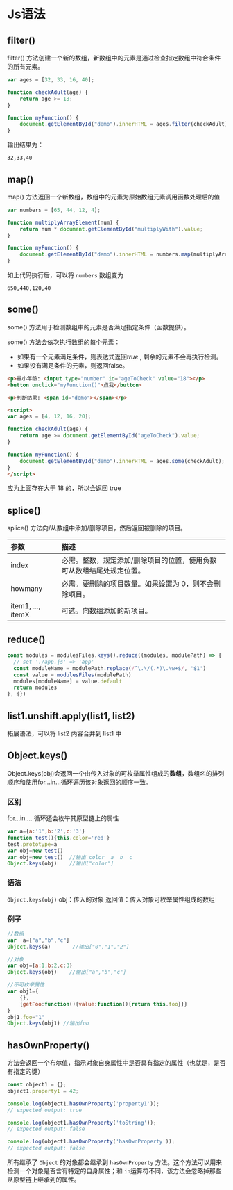 # Js语法

## filter()

filter() 方法创建一个新的数组，新数组中的元素是通过检查指定数组中符合条件的所有元素。

```js
var ages = [32, 33, 16, 40];

function checkAdult(age) {
    return age >= 18;
}

function myFunction() {
    document.getElementById("demo").innerHTML = ages.filter(checkAdult);
}
```

输出结果为：

```
32,33,40
```

## map()

map() 方法返回一个新数组，数组中的元素为原始数组元素调用函数处理后的值

```js
var numbers = [65, 44, 12, 4];

function multiplyArrayElement(num) {
    return num * document.getElementById("multiplyWith").value;
}

function myFunction() {
    document.getElementById("demo").innerHTML = numbers.map(multiplyArrayElement);
}
```

如上代码执行后，可以将 `numbers` 数组变为 

```
650,440,120,40
```

## some()

some() 方法用于检测数组中的元素是否满足指定条件（函数提供）。

some() 方法会依次执行数组的每个元素：

- 如果有一个元素满足条件，则表达式返回*true* , 剩余的元素不会再执行检测。
- 如果没有满足条件的元素，则返回false。

```html
<p>最小年龄: <input type="number" id="ageToCheck" value="18"></p>
<button onclick="myFunction()">点我</button>

<p>判断结果: <span id="demo"></span></p>

<script>
var ages = [4, 12, 16, 20];

function checkAdult(age) {
    return age >= document.getElementById("ageToCheck").value;
}

function myFunction() {
    document.getElementById("demo").innerHTML = ages.some(checkAdult);
}
</script>
```

应为上面存在大于 18 的，所以会返回 true

## splice()

splice() 方法向/从数组中添加/删除项目，然后返回被删除的项目。

| 参数              | 描述                                                         |
| :---------------- | :----------------------------------------------------------- |
| index             | 必需。整数，规定添加/删除项目的位置，使用负数可从数组结尾处规定位置。 |
| howmany           | 必需。要删除的项目数量。如果设置为 0，则不会删除项目。       |
| item1, ..., itemX | 可选。向数组添加的新项目。                                   |

## reduce()

```js
const modules = modulesFiles.keys().reduce((modules, modulePath) => {
  // set './app.js' => 'app'
  const moduleName = modulePath.replace(/^\.\/(.*)\.\w+$/, '$1')
  const value = modulesFiles(modulePath)
  modules[moduleName] = value.default
  return modules
}, {})
```



## list1.unshift.apply(list1, list2)

拓展语法，可以将 list2 内容合并到 list1 中

## Object.keys()

Object.keys(obj)会返回一个由传入对象的可枚举属性组成的**数组**，数组名的排列顺序和使用for...in...循环遍历该对象返回的顺序一致。

### 区别

 for...in.... 循环还会枚举其原型链上的属性

```js
var a={a:'1',b:'2',c:'3'}
function test(){this.color='red'}
test.prototype=a
var obj=new test()
var obj=new test()  //输出 color  a  b  c
Object.keys(obj)    //输出["color"]
```

### 语法

`Object.keys(obj)`
	obj：传入的对象
	返回值：传入对象可枚举属性组成的数组

### 例子

```js
//数组
var  a=["a","b","c"]
Object.keys(a)       //输出["0","1","2"]

//对象
var obj={a:1,b:2,c:3}
Object.keys(obj)    //输出["a","b","c"]

//不可枚举属性
var obj1={
    {},
    {getFoo:function(){value:function(){return this.foo}}}
}
obj1.foo="1"
Object.keys(obj1) //输出foo
```

## hasOwnProperty()

方法会返回一个布尔值，指示对象自身属性中是否具有指定的属性（也就是，是否有指定的键）

```js
const object1 = {};
object1.property1 = 42;

console.log(object1.hasOwnProperty('property1'));
// expected output: true

console.log(object1.hasOwnProperty('toString'));
// expected output: false

console.log(object1.hasOwnProperty('hasOwnProperty'));
// expected output: false
```

所有继承了 `Object` 的对象都会继承到 `hasOwnProperty` 方法。这个方法可以用来检测一个对象是否含有特定的自身属性；和 `in`运算符不同，该方法会忽略掉那些从原型链上继承到的属性。

